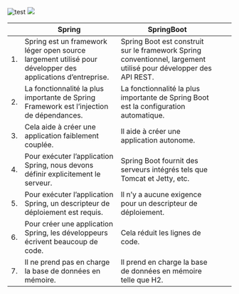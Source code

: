 
![test]("spring/spring-overview.png")
<img src="spring/spring-overview.png"/>

|    | Spring                                                                                                     | SpringBoot                                                                                                       |   |   |
|----|------------------------------------------------------------------------------------------------------------|------------------------------------------------------------------------------------------------------------------|---|---|
| 1. | Spring est un framework léger open source largement utilisé pour développer des applications d’entreprise. | Spring Boot est construit sur le framework Spring conventionnel, largement utilisé pour développer des API REST. |   |   |
| 2. | La fonctionnalité la plus importante de Spring Framework est l’injection de dépendances.                   | La fonctionnalité la plus importante de Spring Boot est la configuration automatique.                            |   |   |
| 3. | Cela aide à créer une application faiblement couplée.                                                      | Il aide à créer une application autonome.                                                                        |   |   |
| 4. | Pour exécuter l’application Spring, nous devons définir explicitement le serveur.                          | Spring Boot fournit des serveurs intégrés tels que Tomcat et Jetty, etc.                                         |   |   |
| 5. | Pour exécuter l’application Spring, un descripteur de déploiement est requis.                              | Il n’y a aucune exigence pour un descripteur de déploiement.                                                     |   |   |
| 6. | Pour créer une application Spring, les développeurs écrivent beaucoup de code.                             | Cela réduit les lignes de code.                                                                                  |   |   |
| 7. | Il ne prend pas en charge la base de données en mémoire.                                                   | Il prend en charge la base de données en mémoire telle que H2.                                                   |   |   |
